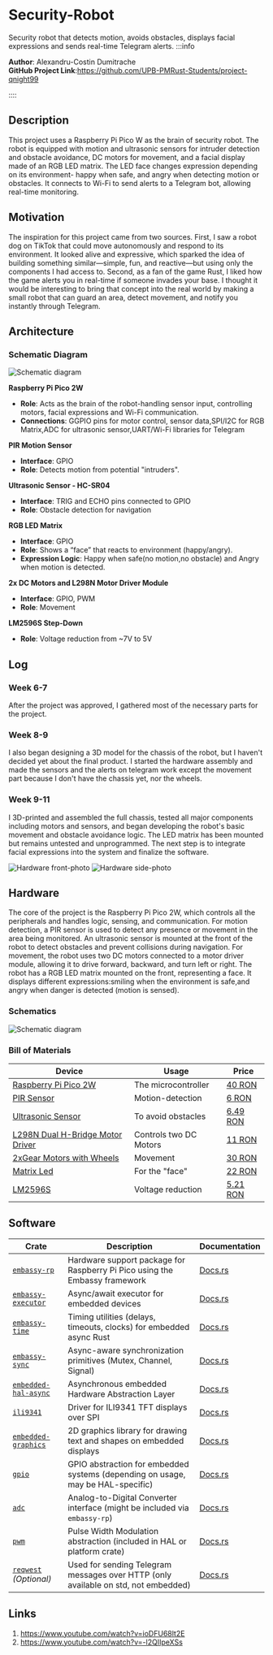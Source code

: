# Security-Robot
Security robot that detects motion, avoids obstacles, displays facial expressions and sends real-time Telegram alerts.
:::info

**Author**: Alexandru-Costin Dumitrache\
**GitHub Project Link**:https://github.com/UPB-PMRust-Students/project-qnight99

::::
## Description
This project uses a Raspberry Pi Pico W as the brain of security robot. The robot is equipped with motion and ultrasonic sensors for intruder detection and obstacle avoidance, DC motors for movement, and a facial display made of an RGB LED matrix. The LED face changes expression depending on its environment- happy when safe, and angry when detecting motion or obstacles. It connects to Wi-Fi to send alerts to a Telegram bot, allowing real-time monitoring.
## Motivation
The inspiration for this project came from two sources. First, I saw a robot dog on TikTok that could move autonomously and respond to its environment. It looked alive and expressive, which sparked the idea of building something similar—simple, fun, and reactive—but using only the components I had access to. Second, as a fan of the game Rust, I liked how the game alerts you in real-time if someone invades your base. I thought it would be interesting to bring that concept into the real world by making a small robot that can guard an area, detect movement, and notify you instantly through Telegram. 
## Architecture 

### Schematic Diagram

![Schematic diagram](schematic.webp)

**Raspberry Pi Pico 2W**
- **Role**: Acts as the brain of the robot-handling sensor input, controlling motors, facial expressions and Wi-Fi communication.
- **Connections**: GGPIO pins for motor control, sensor data,SPI/I2C for RGB Matrix,ADC for ultrasonic sensor,UART/Wi-Fi libraries for Telegram

**PIR Motion Sensor**
- **Interface**: GPIO
- **Role**: Detects motion from potential "intruders".

**Ultrasonic Sensor - HC-SR04**
- **Interface**: TRIG and ECHO pins connected to GPIO
- **Role**: Obstacle detection for navigation


**RGB LED Matrix**
- **Interface**: GPIO
- **Role**:  Shows a “face” that reacts to environment (happy/angry).
- **Expression Logic**: Happy when safe(no motion,no obstacle) and Angry when motion is detected.

 **2x DC Motors and L298N Motor Driver Module**
  - **Interface**: GPIO, PWM
  - **Role**: Movement

 **LM2596S Step-Down**
  - **Role**: Voltage reduction from ~7V to 5V

  
  
## Log
### Week 6-7
After the project was approved, I gathered most of the necessary parts for the project.

### Week 8-9
I also began designing a 3D model for the chassis of the robot, but I haven't decided yet about the final product. I started the hardware assembly and made the sensors and the alerts on telegram work except the movement part because I don't have the chassis yet, nor the wheels.

### Week 9-11
I 3D-printed and assembled the full chassis, tested all major components including motors and sensors, and began developing the robot's basic movement and obstacle avoidance logic. The LED matrix has been mounted but remains untested and unprogrammed. The next step is to integrate facial expressions into the system and finalize the software.

![Hardware front-photo](front.webp) ![Hardware side-photo](side.webp)


## Hardware
The core of the project is the Raspberry Pi Pico 2W, which controls all the peripherals and handles logic, sensing, and communication. For motion detection, a PIR sensor is used to detect any presence or movement in the area being monitored. An ultrasonic sensor is mounted at the front of the robot to detect obstacles and prevent collisions during navigation.
For movement, the robot uses two DC motors connected to a motor driver module, allowing it to drive forward, backward, and turn left or right.
The robot has a RGB LED matrix mounted on the front, representing a face. It displays different expressions:smiling when the environment is safe,and angry when danger is detected (motion is sensed).



### Schematics


![Schematic diagram](schematic.svg)


### Bill of Materials
| Device                                                  | Usage                        | Price                           |
|---------------------------------------------------------|------------------------------|---------------------------------|
| [Raspberry Pi Pico 2W](https://www.raspberrypi.com/documentation/microcontrollers/pico-series.html) | The microcontroller | [40 RON](https://www.optimusdigital.ro/en/raspberry-pi-boards/13327-raspberry-pi-pico-2-w.html?srsltid=AfmBOoo5CQdoi14-RbmA_YJJrNUG1hPBzlSKgPdCOYv9U2PgJdK3bPwM) |
[PIR Sensor](https://www.mpja.com/download/31227sc.pdf) | Motion-detection  | [6 RON](https://www.optimusdigital.ro/ro/senzori-senzori-pir/106-modul-senzor-pir-hc-sr501.html?search_query=pir&results=292) |
[Ultrasonic Sensor](https://cdn.sparkfun.com/datasheets/Sensors/Proximity/HCSR04.pdf) | To avoid obstacles | [6.49 RON](https://www.optimusdigital.ro/ro/senzori-senzori-ultrasonici/9-senzor-ultrasonic-hc-sr04-.html?search_query=ultra+sonic&results=47) |
[L298N Dual H-Bridge Motor Driver](https://www.st.com/resource/en/datasheet/l298.pdf) | Controls two DC Motors | [11 RON](https://www.optimusdigital.ro/ro/drivere-de-motoare-cu-perii/145-driver-de-motoare-dual-l298n.html?search_query=L298N&results=4) |
[2xGear Motors with Wheels](https://www.optimusdigital.ro/en/others/139-gearmotor-with-wheel.html) | Movement | [30 RON](https://www.optimusdigital.ro/en/others/139-gearmotor-with-wheel.html) |
[Matrix Led](https://ardushop.ro/en/displays-and-leds/1274-led-matrix-8x8-with-ic-6427854018335.html) | For the "face" | [22 RON](https://ardushop.ro/en/displays-and-leds/1274-led-matrix-8x8-with-ic-6427854018335.html) |
[LM2596S](https://www.optimusdigital.ro/en/adjustable-step-down-power-supplies/150-lm2596-adj-power-supply-module.html) | Voltage reduction | [5.21 RON](https://www.optimusdigital.ro/en/adjustable-step-down-power-supplies/150-lm2596-adj-power-supply-module.html) |


## Software

| Crate | Description | Documentation |
|-------|-------------|----------------|
| [`embassy-rp`](https://crates.io/crates/embassy-rp) | Hardware support package for Raspberry Pi Pico using the Embassy framework | [Docs.rs](https://docs.rs/embassy-rp) |
| [`embassy-executor`](https://crates.io/crates/embassy-executor) | Async/await executor for embedded devices | [Docs.rs](https://docs.rs/embassy-executor) |
| [`embassy-time`](https://crates.io/crates/embassy-time) | Timing utilities (delays, timeouts, clocks) for embedded async Rust | [Docs.rs](https://docs.rs/embassy-time) |
| [`embassy-sync`](https://crates.io/crates/embassy-sync) | Async-aware synchronization primitives (Mutex, Channel, Signal) | [Docs.rs](https://docs.rs/embassy-sync) |
| [`embedded-hal-async`](https://crates.io/crates/embedded-hal-async) | Asynchronous embedded Hardware Abstraction Layer | [Docs.rs](https://docs.rs/embedded-hal-async) |
| [`ili9341`](https://crates.io/crates/ili9341) | Driver for ILI9341 TFT displays over SPI | [Docs.rs](https://docs.rs/ili9341) |
| [`embedded-graphics`](https://crates.io/crates/embedded-graphics) | 2D graphics library for drawing text and shapes on embedded displays | [Docs.rs](https://docs.rs/embedded-graphics) |
| [`gpio`](https://crates.io/crates/gpio) | GPIO abstraction for embedded systems (depending on usage, may be HAL-specific) | [Docs.rs](https://docs.rs/gpio) |
| [`adc`](https://crates.io/crates/adc) | Analog-to-Digital Converter interface (might be included via `embassy-rp`) | [Docs.rs](https://docs.rs/adc) |
| [`pwm`](https://crates.io/crates/pwm) | Pulse Width Modulation abstraction (included in HAL or platform crate) | [Docs.rs](https://docs.rs/pwm) |
| [`reqwest`](https://crates.io/crates/reqwest) *(Optional)* | Used for sending Telegram messages over HTTP (only available on std, not embedded) | [Docs.rs](https://docs.rs/reqwest) |


## Links
1. https://www.youtube.com/watch?v=ioDFU68lt2E
2. https://www.youtube.com/watch?v=-l2QIIpeXSs

